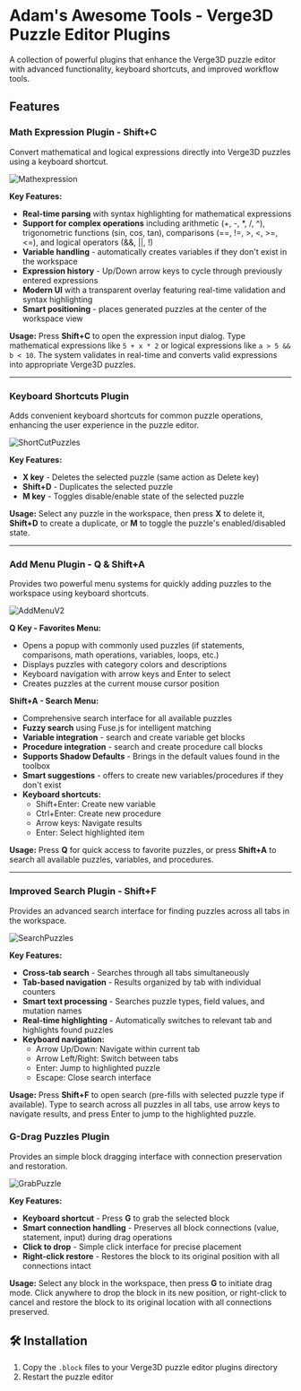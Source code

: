 # Adam's Awesome Tools - Verge3D Puzzle Editor Plugins

A collection of powerful plugins that enhance the Verge3D puzzle editor with advanced functionality, keyboard shortcuts, and improved workflow tools.

## Features

### Math Expression Plugin - Shift+C
Convert mathematical and logical expressions directly into Verge3D puzzles using a keyboard shortcut.

![Mathexpression](https://github.com/user-attachments/assets/2a269b99-17eb-451e-b2bf-c83bcd032580)

**Key Features:**
- **Real-time parsing** with syntax highlighting for mathematical expressions
- **Support for complex operations** including arithmetic (+, -, *, /, ^), trigonometric functions (sin, cos, tan), comparisons (==, !=, >, <, >=, <=), and logical operators (&&, ||, !)
- **Variable handling** - automatically creates variables if they don't exist in the workspace
- **Expression history** - Up/Down arrow keys to cycle through previously entered expressions
- **Modern UI** with a transparent overlay featuring real-time validation and syntax highlighting
- **Smart positioning** - places generated puzzles at the center of the workspace view

**Usage:** Press **Shift+C** to open the expression input dialog. Type mathematical expressions like `5 + x * 2` or logical expressions like `a > 5 && b < 10`. The system validates in real-time and converts valid expressions into appropriate Verge3D puzzles.

---

### Keyboard Shortcuts Plugin
Adds convenient keyboard shortcuts for common puzzle operations, enhancing the user experience in the puzzle editor.

![ShortCutPuzzles](https://github.com/user-attachments/assets/9b0871e3-3e48-46ed-abb9-1a769367bf29)

**Key Features:**
- **X key** - Deletes the selected puzzle (same action as Delete key)
- **Shift+D** - Duplicates the selected puzzle
- **M key** - Toggles disable/enable state of the selected puzzle

**Usage:** Select any puzzle in the workspace, then press **X** to delete it, **Shift+D** to create a duplicate, or **M** to toggle the puzzle's enabled/disabled state.

---

### Add Menu Plugin - Q & Shift+A
Provides two powerful menu systems for quickly adding puzzles to the workspace using keyboard shortcuts.

![AddMenuV2](https://github.com/user-attachments/assets/98ea11a7-95f9-4a8d-9818-17e9c966e49a)

**Q Key - Favorites Menu:**
- Opens a popup with commonly used puzzles (if statements, comparisons, math operations, variables, loops, etc.)
- Displays puzzles with category colors and descriptions
- Keyboard navigation with arrow keys and Enter to select
- Creates puzzles at the current mouse cursor position

**Shift+A - Search Menu:**
- Comprehensive search interface for all available puzzles
- **Fuzzy search** using Fuse.js for intelligent matching
- **Variable integration** - search and create variable get blocks
- **Procedure integration** - search and create procedure call blocks
- **Supports Shadow Defaults** - Brings in the default values found in the toolbox
- **Smart suggestions** - offers to create new variables/procedures if they don't exist
- **Keyboard shortcuts:**
  - Shift+Enter: Create new variable
  - Ctrl+Enter: Create new procedure
  - Arrow keys: Navigate results
  - Enter: Select highlighted item

**Usage:** Press **Q** for quick access to favorite puzzles, or press **Shift+A** to search all available puzzles, variables, and procedures.

---

### Improved Search Plugin - Shift+F
Provides an advanced search interface for finding puzzles across all tabs in the workspace.

![SearchPuzzles](https://github.com/user-attachments/assets/fce8c832-2b48-481d-9e4e-4337935e9e3b)

**Key Features:**
- **Cross-tab search** - Searches through all tabs simultaneously
- **Tab-based navigation** - Results organized by tab with individual counters
- **Smart text processing** - Searches puzzle types, field values, and mutation names
- **Real-time highlighting** - Automatically switches to relevant tab and highlights found puzzles
- **Keyboard navigation:**
  - Arrow Up/Down: Navigate within current tab
  - Arrow Left/Right: Switch between tabs
  - Enter: Jump to highlighted puzzle
  - Escape: Close search interface

**Usage:** Press **Shift+F** to open search (pre-fills with selected puzzle type if available). Type to search across all puzzles in all tabs, use arrow keys to navigate results, and press Enter to jump to the highlighted puzzle.

### G-Drag Puzzles Plugin
Provides an simple block dragging interface with connection preservation and restoration.

![GrabPuzzle](https://github.com/user-attachments/assets/ec6fb249-ef14-45e1-b1d3-dd93ec592a90)

**Key Features:**
- **Keyboard shortcut** - Press **G** to grab the selected block
- **Smart connection handling** - Preserves all block connections (value, statement, input) during drag operations
- **Click to drop** - Simple click interface for precise placement
- **Right-click restore** - Restores the block to its original position with all connections intact

**Usage:** Select any block in the workspace, then press **G** to initiate drag mode. Click anywhere to drop the block in its new position, or right-click to cancel and restore the block to its original location with all connections preserved.


## 🛠️ Installation

1. Copy the `.block` files to your Verge3D puzzle editor plugins directory
2. Restart the puzzle editor
